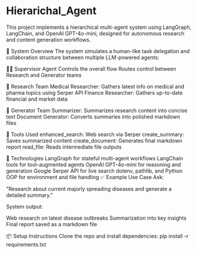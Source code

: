 # Hierarichal_Agent

This project implements a hierarchical multi-agent system using LangGraph, LangChain, and OpenAI GPT-4o-mini, designed for autonomous research and content generation workflows.

🧠 System Overview
The system simulates a human-like task delegation and collaboration structure between multiple LLM-powered agents:

👨‍💼 Supervisor Agent
Controls the overall flow
Routes control between Research and Generator teams

🔬 Research Team
Medical Researcher: Gathers latest info on medical and pharma topics using Serper API
Finance Researcher: Gathers up-to-date financial and market data


📝 Generator Team
Summarizer: Summarizes research content into concise text
Document Generator: Converts summaries into polished markdown files


🧰 Tools Used
enhanced_search: Web search via Serper
create_summary: Saves summarized content
create_document: Generates final markdown report
read_file: Reads intermediate file outputs


🚀 Technologies
LangGraph for stateful multi-agent workflows
LangChain tools for tool-augmented agents
OpenAI GPT-4o-mini for reasoning and generation
Google Serper API for live search
dotenv, pathlib, and Python OOP for environment and file handling
✅ Example Use Case
Ask:

"Research about current majorly spreading diseases and generate a detailed summary."

System output:

Web research on latest disease outbreaks
Summarization into key insights
Final report saved as a markdown file

📦 Setup Instructions
Clone the repo and install dependencies:
pip install -r requirements.txt
